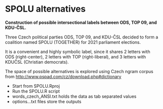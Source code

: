 # SPOLU alternatives
**Construction of possible intersectional labels between ODS, TOP 09, and KDU-ČSL.**

Three Czech political parties ODS, TOP 09, and KDU-ČSL decided to form a coalition named SPOLU (TOGETHER) for 2021 parliament elections.

It is a convenient and highly symbolic label, since it shares 2 letters with ODS (right-center), 2 letters with TOP (right-liberal), and 3 letters with KDUČSL (Christian democrats).

The space of possible alternatives is explored using Czech ngram corpus from http://www.pspad.com/cz/download.php#dictionary 

- Start from SPOLU.Rproj
- Run the SPOLU.R script
- words_czech_ANSI.txt holds the data as tab separated values
- options...txt files store the outputs

